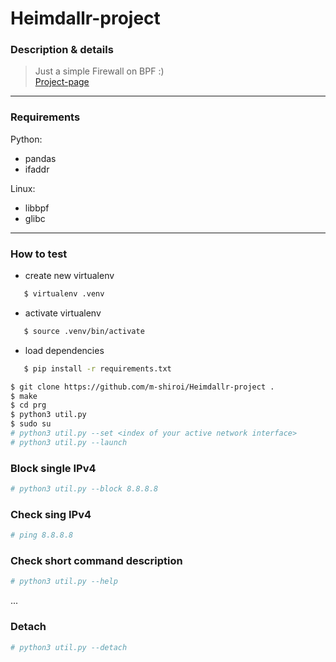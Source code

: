 # Heimdallr-project
### Description & details
> Just a simple Firewall on BPF :) <br>
[Project-page](https://www.notion.so/Heimdallr-project-7307e47c13cd47a785983d0ca4843f4a)
---
### Requirements
Python:
* pandas
* ifaddr

Linux:
* libbpf
* glibc
---
### How to test
* create new virtualenv
```bash
   $ virtualenv .venv
```

* activate virtualenv
```bash
   $ source .venv/bin/activate
```

* load dependencies
```bash
   $ pip install -r requirements.txt
```

```bash
$ git clone https://github.com/m-shiroi/Heimdallr-project .
$ make
$ cd prg
$ python3 util.py
$ sudo su
# python3 util.py --set <index of your active network interface>
# python3 util.py --launch
```
### Block single IPv4
```bash
# python3 util.py --block 8.8.8.8
```
### Check sing IPv4
```bash
# ping 8.8.8.8
```
### Check short command description
```bash
# python3 util.py --help
```
...
### Detach
```bash
# python3 util.py --detach
```


